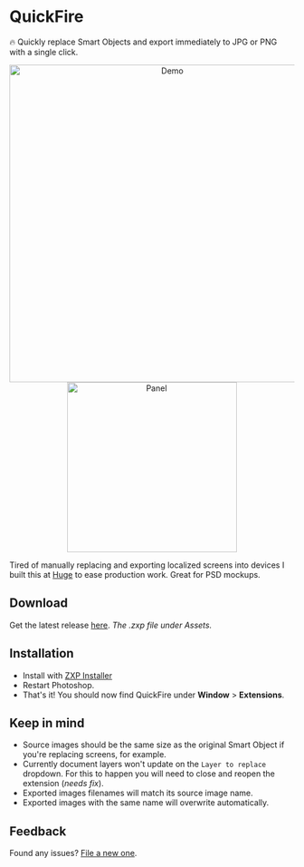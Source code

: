 # QuickFire
🔥 Quickly replace Smart Objects and export immediately to JPG or PNG with a single click.

<p float="left" align="center" valign="top">
<img src="quickfire-demo.gif" alt="Demo" width="560">
<img src="https://i.imgur.com/9MBBBa5.png" alt="Panel" width="300" valign="top">
</p>

Tired of manually replacing and exporting localized screens into devices I built this at [Huge](https://hugeinc.com) to ease production work. Great for PSD mockups.

## Download
Get the latest release [here](https://github.com/sntiagomoreno/quickfire/releases). *The .zxp file under Assets.*

## Installation
- Install with [ZXP Installer](https://zxpinstaller.com/)
- Restart Photoshop.
- That's it! You should now find QuickFire under **Window** > **Extensions**.

## Keep in mind
- Source images should be the same size as the original Smart Object if you're replacing screens, for example.
- Currently document layers won't update on the `Layer to replace` dropdown. For this to happen you will need to close and reopen the extension (*needs fix*).
- Exported images filenames will match its source image name.
- Exported images with the same name will overwrite automatically.

## Feedback
Found any issues? [File a new one](https://github.com/sntiagomoreno/quickfire/issues/new).
